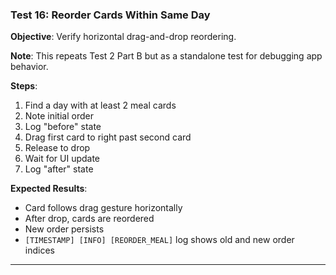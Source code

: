### Test 16: Reorder Cards Within Same Day
**Objective**: Verify horizontal drag-and-drop reordering.

**Note**: This repeats Test 2 Part B but as a standalone test for debugging app behavior.

**Steps**:
1. Find a day with at least 2 meal cards
2. Note initial order
3. Log "before" state
4. Drag first card to right past second card
5. Release to drop
6. Wait for UI update
7. Log "after" state

**Expected Results**:
- Card follows drag gesture horizontally
- After drop, cards are reordered
- New order persists
- `[TIMESTAMP] [INFO] [REORDER_MEAL]` log shows old and new order indices

---

